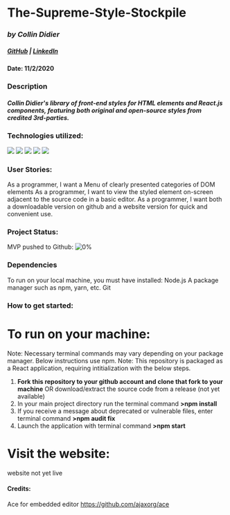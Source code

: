 # The-Supreme-Style-Stockpile
### *by Collin Didier* 
##### [GitHub](https://github.com/CDidier80) | [LinkedIn](https://www.linkedin.com/in/collin-didier-a072a858/) 


#### Date: 11/2/2020









### Description
#### *Collin Didier's library of front-end styles for HTML elements and React.js components, featuring both original and open-source styles from credited 3rd-parties.*




### Technologies utilized:
  <div>
    <img src="https://img.shields.io/badge/-HTML5-E34F26?style=plastic-square&logo=html5&logoColor=white" />
    <img src="https://img.shields.io/badge/-CSS3-1572B6?style=flat-square&logo=css3" />
    <img src="https://img.shields.io/badge/-JavaScript-black?style=flat-square&logo=javascript" />
    <img src="https://img.shields.io/badge/-ReactJS-black?style=flat-square&logo=react" />
    <img src="https://img.shields.io/badge/-NodeJS-black?style=flat-square&logo=Node.js" />
  </div>
</div>



### User Stories:

As a programmer, I want a Menu of clearly presented categories of DOM elements
As a programmer, I want to view the styled element on-screen adjacent to the source code in a basic editor. 
As a programmer, I want both a downloadable version on github and a website version for quick and convenient use.


### Project Status:

MVP pushed to Github:
![0%](https://progress-bar.dev/?scale=500&title=funds&width=500&color=blue&suffix=$)

### Dependencies 
To run on your local machine, you must have installed: 
Node.js 
A package manager such as npm, yarn, etc.
Git 



### How to get started: 

# To run on your machine: 
Note: Necessary terminal commands may vary depending on your package manager. Below instructions use npm.
Note: This repository is packaged as a React application, requiring intitialization with the below steps.

1. **Fork this repository to your github account and clone that fork to your machine** OR download/extract the source code from a release (not yet available)
2. In your main project directory run the terminal command **>npm install** 
3. If you receive a message about deprecated or vulnerable files, enter terminal command **>npm audit fix**
4. Launch the application with terminal command **>npm start**

# Visit the website: 
website not yet live



#### Credits:
Ace for embedded editor
https://github.com/ajaxorg/ace

